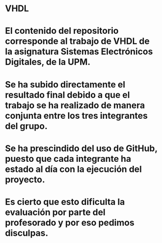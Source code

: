 # VHDL

# El contenido del repositorio corresponde al trabajo de VHDL de la asignatura Sistemas Electrónicos Digitales, de la UPM.

# Se ha subido directamente el resultado final debido a que el trabajo se ha realizado de manera conjunta entre los tres integrantes del grupo.
# Se ha prescindido del uso de GitHub, puesto que cada integrante ha estado al día con la ejecución del proyecto.
# Es cierto que esto dificulta la evaluación por parte del profesorado y por eso pedimos disculpas.
